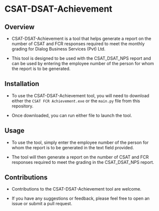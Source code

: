 # CSAT-DSAT-Achievement

## Overview

+ CSAT-DSAT-Achievement is a tool that helps generate a report on the number of CSAT and FCR responses required to meet the monthly grading for Dialog Business Services (Pvt) Ltd.
- This tool is designed to be used with the CSAT_DSAT_NPS report and can be used by entering the employee number of the person for whom the report is to be generated.

## Installation

+ To use the CSAT-DSAT-Achievement tool, you will need to download either the `CSAT FCR Achievement.exe` or the `main.py` file from this repository.
- Once downloaded, you can run either file to launch the tool.

## Usage

+ To use the tool, simply enter the employee number of the person for whom the report is to be generated in the text field provided.
- The tool will then generate a report on the number of CSAT and FCR responses required to meet the grading in the CSAT_DSAT_NPS report.

## Contributions

+ Contributions to the CSAT-DSAT-Achievement tool are welcome.
- If you have any suggestions or feedback, please feel free to open an issue or submit a pull request.
